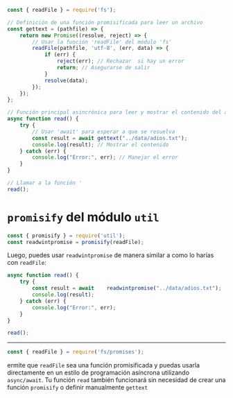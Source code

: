 ```js
const { readFile } = require('fs');

// Definición de una función promisificada para leer un archivo
const gettext = (pathfile) => {
    return new Promise((resolve, reject) => {
        // Usar la función 'readFile' del módulo 'fs' 
        readFile(pathfile, 'utf-8', (err, data) => {
            if (err) {
                reject(err); // Rechazar  si hay un error
                return; // Asegurarse de salir 
            }
            resolve(data); 
        });
    });
};

// Función principal asincrónica para leer y mostrar el contenido del archivo
async function read() {
    try {
        // Usar 'await' para esperar a que se resuelva
        const result = await gettext("../data/adios.txt");
        console.log(result); // Mostrar el contenido 
    } catch (err) {
        console.log("Error:", err); // Manejar el error 
    }
}

// Llamar a la función '
read();

```


# `promisify` del módulo `util`

```js
const { promisify } = require('util');
const readwintpromise = promisify(readFile);

```

Luego, puedes usar `readwintpromise` de manera similar a como lo harías con `readFile`:

```js
async function read() {
    try {
        const result = await    readwintpromise("../data/adios.txt");
        console.log(result);
    } catch (err) {
        console.log("Error:", err);
    }
}

read();

```


-------------------------------------------------------

```js
const { readFile } = require('fs/promises');

```

ermite que `readFile` sea una función promisificada y puedas usarla directamente en un estilo de programación asíncrona utilizando `async/await`. Tu función `read` también funcionará sin necesidad de crear una función `promisify` o definir manualmente `gettext`